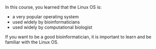 In this course, you learned that the Linux OS is:

- a very popular operating system
- used widely by bioinformaticians
- used widely by computational biologist

If you want to be a good bioinformatician, it is important to learn and be familiar with the Linux OS.

